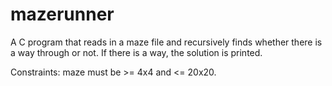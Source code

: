 # mazerunner
A C program that reads in a maze file and recursively finds whether there is a way through or not. If there is a way, the solution is printed.

Constraints: maze must be >= 4x4 and <= 20x20.
